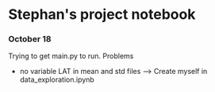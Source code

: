 # Stephan's project notebook

### October 18

Trying to get main.py to run. Problems
- no variable LAT in mean and std files --> Create myself in data_exploration.ipynb